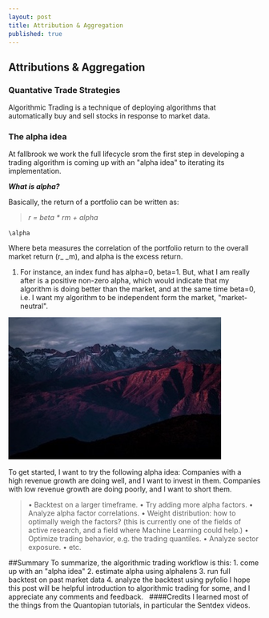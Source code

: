 ```yaml
---
layout: post
title: Attribution & Aggregation
published: true
---
```


## Attributions & Aggregation

### Quantative Trade Strategies

Algorithmic Trading is a technique of deploying algorithms that automatically buy and sell stocks in response to market data. 

### The alpha idea
At fallbrook we work the full lifecycle srom the first step in developing a trading algorithm is coming up with an "alpha idea" to iterating its implementation.

**_What is alpha?_**

Basically, the return of a portfolio can be written as:

> _r = beta * rm + alpha_

	\alpha

Where beta measures the correlation of the portfolio return to the overall market return (r_ _m), and alpha is the excess return. 

1. For instance, an index fund has alpha=0, beta=1. But, what I am really after is a positive non-zero alpha, which would indicate that my algorithm is doing better than the market, and at the same time beta=0, i.e. I want my algorithm to be independent form the market, "market-neutral".


![alt text](/assets/img/mountains.jpg "Logo Title Text 1")

To get started, I want to try the following alpha idea: Companies with a high revenue growth are doing well, and I want to invest in them. Companies with low revenue growth are doing poorly, and I want to short them.


> •	Backtest on a larger timeframe.
	•	Try adding more alpha factors.
	•	Analyze alpha factor correlations.
	•	Weight distribution: how to optimally weigh the factors? (this is currently one of the fields of active research, and a field where Machine Learning could help.)
	•	Optimize trading behavior, e.g. the trading quantiles.
	•	Analyze sector exposure.
	•	etc.

##Summary
To summarize, the algorithmic trading workflow is this:
	1.	come up with an "alpha idea"
	2.	estimate alpha using alphalens
	3.	run full backtest on past market data
	4.	analyze the backtest using pyfolio
I hope this post will be helpful introduction to algorithmic trading for some, and I appreciate any comments and feedback.
 
####Credits
I learned most of the things from the Quantopian tutorials, in particular the Sentdex videos.
